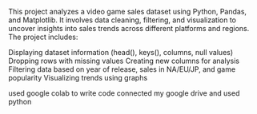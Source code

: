 This project analyzes a video game sales dataset using Python, Pandas, and Matplotlib. It involves data cleaning, filtering, and visualization to uncover insights into sales trends across different platforms and regions. The project includes:

Displaying dataset information (head(), keys(), columns, null values)
Dropping rows with missing values
Creating new columns for analysis
Filtering data based on year of release, sales in NA/EU/JP, and game popularity
Visualizing trends using graphs

used google colab to write code connected my google drive and used python
